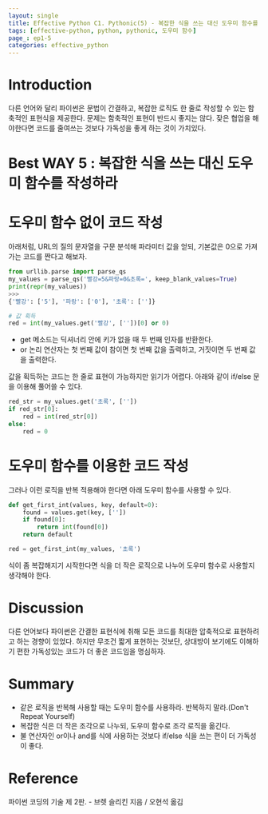 ```yaml
---
layout: single
title: Effective Python C1. Pythonic(5) - 복잡한 식을 쓰는 대신 도우미 함수를 작성하라
tags: [effective-python, python, pythonic, 도우미 함수]
page_: ep1-5
categories: effective_python
---
```

# Introduction
 다른 언어와 달리 파이썬은 문법이 간결하고, 복잡한 로직도 한 줄로 작성할 수 있는 함축적인 표현식을 제공한다.
문제는 함축적인 표현이 반드시 좋지는 않다. 잦은 협업을 해야한다면 코드를 줄여쓰는 것보다 가독성을 좋게 하는 것이 가치있다.   

# Best WAY 5 : 복잡한 식을 쓰는 대신 도우미 함수를 작성하라

# 도우미 함수 없이 코드 작성
아래처럼, URL의 질의 문자열을 구문 분석해 파라미터 값을 얻되, 기본값은 0으로 가져가는 코드를 짠다고 해보자.
```python
from urllib.parse import parse_qs
my_values = parse_qs('빨강=5&파랑=0&초록=', keep_blank_values=True)
print(repr(my_values))
>>>
{'빨강': ['5'], '파랑': ['0'], '초록': ['']}

# 값 획득
red = int(my_values.get('빨강', [''])[0] or 0)
```
- get 메소드는 딕셔너리 안에 키가 없을 때 두 번째 인자를 반환한다.
- or 논리 연산자는 첫 번째 값이 참이면 첫 번째 값을 출력하고, 거짓이면 두 번째 값을 출력한다.

값을 획득하는 코드는 한 줄로 표현이 가능하지만 읽기가 어렵다. 아래와 같이 if/else 문을 이용해 풀어쓸 수 있다.
```python
red_str = my_values.get('초록', [''])
if red_str[0]:
    red = int(red_str[0])
else:
    red = 0
```  
# 도우미 함수를 이용한 코드 작성
그러나 이런 로직을 반복 적용해야 한다면 아래 도우미 함수를 사용할 수 있다.
```python
def get_first_int(values, key, default=0):
    found = values.get(key, [''])
    if found[0]:
        return int(found[0])
    return default

red = get_first_int(my_values, '초록')
```
식이 좀 복잡해지기 시작한다면 식을 더 작은 로직으로 나누어 도우미 함수로 사용할지 생각해야 한다.


# Discussion
다른 언어보다 파이썬은 간결한 표현식에 취해 모든 코드를 최대한 압축적으로 표현하려고 하는 경향이 있었다. 
하지만 무조건 짧게 표현하는 것보단, 상대방이 보기에도 이해하기 편한 가독성있는 코드가 더 좋은 코드임을 명심하자.

# Summary
- 같은 로직을 반복해 사용할 때는 도우미 함수를 사용하라. 반복하지 말라.(Don't Repeat Yourself)
- 복잡한 식은 더 작은 조각으로 나누되, 도우미 함수로 조각 로직을 옮긴다.
- 불 연산자인 or이나 and를 식에 사용하는 것보다 if/else 식을 쓰는 편이 더 가독성이 좋다.


# Reference
파이썬 코딩의 기술 제 2판. -  브렛 슬리킨 지음 / 오현석 옮김   